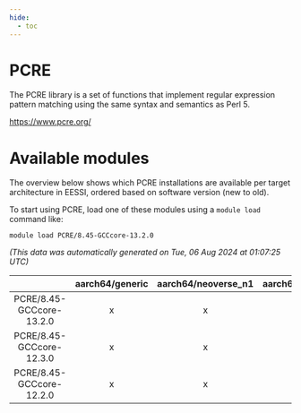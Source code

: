 ```yaml
---
hide:
  - toc
---
```


PCRE
====


The PCRE library is a set of functions that implement regular expression pattern matching using the same syntax and semantics as Perl 5.

https://www.pcre.org/
# Available modules


The overview below shows which PCRE installations are available per target architecture in EESSI, ordered based on software version (new to old).

To start using PCRE, load one of these modules using a `module load` command like:

```shell
module load PCRE/8.45-GCCcore-13.2.0
```

*(This data was automatically generated on Tue, 06 Aug 2024 at 01:07:25 UTC)*  

| |aarch64/generic|aarch64/neoverse_n1|aarch64/neoverse_v1|x86_64/generic|x86_64/amd/zen2|x86_64/amd/zen3|x86_64/amd/zen4|x86_64/intel/haswell|x86_64/intel/skylake_avx512|
| :---: | :---: | :---: | :---: | :---: | :---: | :---: | :---: | :---: | :---: |
|PCRE/8.45-GCCcore-13.2.0|x|x|x|x|x|x|x|x|x|
|PCRE/8.45-GCCcore-12.3.0|x|x|x|x|x|x|x|x|x|
|PCRE/8.45-GCCcore-12.2.0|x|x|x|x|x|x|-|x|x|
